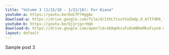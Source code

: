 ```yaml
---
title: "Volume 3 (1/15/18 - 1/21/18): For Kiana"
youtube-a: https://youtu.be/DuCfF7HggAc
download-a: https://drive.google.com/file/d/1thLTzsvtVaIUdp_0_AfIT4R9_f3Yg6GR
youtube-b: https://youtu.be/Qj1rjgcrHqk
download-b: https://drive.google.com/open?id=1KAqHkzsFs8sHBHxMkxFsynd-urjzR6Z_
layout: default
---
```


Sample post 3